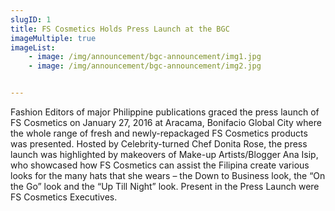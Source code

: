 ```yaml
---
slugID: 1
title: FS Cosmetics Holds Press Launch at the BGC 
imageMultiple: true
imageList:
    - image: /img/announcement/bgc-announcement/img1.jpg
    - image: /img/announcement/bgc-announcement/img2.jpg


---
```

Fashion Editors of major Philippine publications graced the press launch of FS Cosmetics on January 27, 2016 at Aracama, Bonifacio Global City where the whole range of fresh and newly-repackaged FS Cosmetics products was presented.  Hosted by Celebrity-turned Chef Donita Rose, the press launch was highlighted by makeovers of Make-up Artists/Blogger Ana Isip, who showcased how FS Cosmetics can assist the Filipina create various looks for the many hats that she wears – the Down to Business look, the “On the Go” look and the “Up Till Night” look.  Present in the Press Launch were FS Cosmetics Executives.


